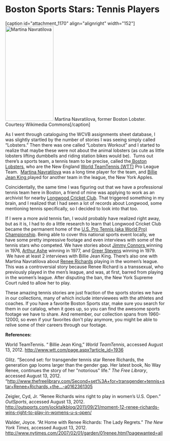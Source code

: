 # Boston Sports Stars: Tennis Players

[caption id="attachment_1170" align="alignright" width="152"]<a
href="http://bostonlocaltv.org/blog/wp-content/uploads/2012/08/305px-Navratilova-PragueOpen2006-05_cropped.jpg"><img
class="size-medium wp-image-1170"
title="305px-Navratilova-PragueOpen2006-05_cropped" alt="Martina Navratilova"
src="http://bostonlocaltv.org/blog/wp-content/uploads/2012/08/305px-Navratilova-PragueOpen2006-05_cropped-152x300.jpg"
width="152" height="300" /></a> Martina Navratilova, former Boston Lobster.
Courtesy Wikimedia
Commons[/caption]

As I went through cataloguing the WCVB assignments sheet database, I was
slightly startled by the number of stories I was seeing simply called
“Lobsters.” Then there was one called “Lobsters Workout” and I started to
realize that maybe these were not about the animal lobsters (as cute as little
lobsters lifting dumbbells and riding station bikes would be).  Turns out
there’s a sports team, a tennis team to be precise, called the<a
href="http://en.wikipedia.org/wiki/Boston_Lobsters"> Boston Lobsters</a>, who
are the New England <a
href="http://en.wikipedia.org/wiki/World_TeamTennis">World TeamTennis
(WTT)</a> Pro League Team.  <a
href="http://en.wikipedia.org/wiki/Martina_Navratilova">Martina
Navratilova</a> was a long time player for the team, and <a
href="http://en.wikipedia.org/wiki/Billie_Jean_King">Billie Jean King
</a>played for another team in the league, the New York
Apples.

Coincidentally, the same time I was figuring out that we have a professional
tennis team here in Boston, a friend of mine was applying to work as an
archivist for nearby <a
href="http://en.wikipedia.org/wiki/Longwood_Cricket_Club">Longwood Cricket
Club</a>. That triggered something in my brain, and I realized that I had seen
a lot of records about Longwood, some mentioning tennis specifically, so I
decided to look into that
too.

If I were a more avid tennis fan, I would probably have realized right away,
but as it is, I had to do a little research to learn that Longwood Cricket
Club became the permanent home of the <a
href="http://en.wikipedia.org/wiki/U.S._Pro_Tennis_Championships">U.S. Pro
Tennis (aka World Pro) Championship</a>. Being able to cover this national
sports event locally, we have some pretty impressive footage and even
interviews with some of the tennis stars who competed. We have stories about
<a href="http://en.wikipedia.org/wiki/Jimmy_Connors">Jimmy Connors </a>winning
in 1976, <a href="http://en.wikipedia.org/wiki/Arthur_ashe">Arthur Ashe</a>
winning in 1977, and <a
href="http://en.wikipedia.org/wiki/Greer_Stevens">Greer Stevens</a> winning in
1979.  We have at least 2 interviews with Billie Jean King. There’s also one
with Martina Navratilova about <a
href="http://en.wikipedia.org/wiki/Ren%C3%A9e_Richards">Renee Richards</a>
playing in the women’s league. This was a controversial story because Renee
Richard is a transsexual, who previously played in the men’s league, and was,
at first, barred from playing in the women’s league. After disputing the ban,
the New York Supreme Court ruled to allow her to
play.

These amazing tennis stories are just fraction of the sports stories we have
in our collections, many of which include interviewees with the athletes and
coaches. If you have a favorite Boston Sports star, make sure you search for
them in our catalog, when it goes up, so you can find the awesome sports
footage we have to share. And remember, our collection spans from 1960-12000,
so even if your favorites don't play anymore, you might be able to relive some
of their careers through our
footage.

<strong>References:</strong>

World TeamTennis. “ Billie Jean King,” <em>World TeamTennis</em>, accessed
August 13, 2012. <a
href="http://www.wtt.com/page.aspx?article_id=1936">http://www.wtt.com/page.aspx?article_id=1936</a>

Glitz. “Second set: for transgender tennis star Renee Richards, the generation
gap looms larger than the gender gap. Her latest book, No Way Renee, continues
the story of her "notorious" life.” <em>The Free Library</em>, accessed August
13, 2012. “<a
href="http://www.thefreelibrary.com/Second+set%3A+for+transgender+tennis+star+Renee+Richards,+the...-a0162361305">http://www.thefreelibrary.com/Second+set%3A+for+transgender+tennis+star+Renee+Richards,+the...-a0162361305</a>

Zeigler, Cyd, Jr. “Renee Richards wins right to play in women’s U.S. Open.”
<em>OutSports</em>, accessed August 13, 2012. <a
href="http://outsports.com/jocktalkblog/2011/09/21/moment-12-renee-richards-wins-right-to-play-in-womens-u-s-open/">http://outsports.com/jocktalkblog/2011/09/21/moment-12-renee-richards-wins-right-to-play-in-womens-u-s-open/</a>

Walder, Joyce. “At Home with Renee Richards: The Lady Regrets.” <em>The New
York Times, </em>accessed August 13, 2012.
http://www.nytimes.com/2007/02/01/garden/01renee.html?pagewanted=all